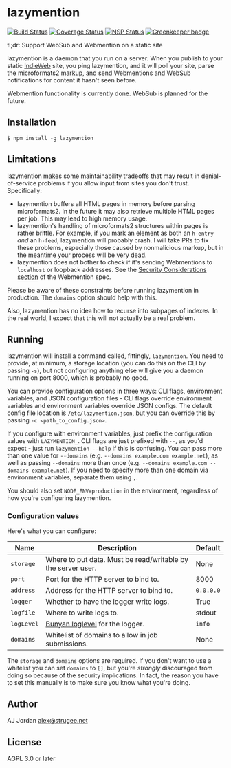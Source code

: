 # lazymention

[![Build Status](https://travis-ci.org/strugee/lazymention.svg?branch=master)](https://travis-ci.org/strugee/lazymention)
[![Coverage Status](https://coveralls.io/repos/github/strugee/lazymention/badge.svg?branch=master)](https://coveralls.io/github/strugee/lazymention?branch=master)
[![NSP Status](https://nodesecurity.io/orgs/strugee/projects/530261ab-11a8-4f24-8b9f-55c005d0424e/badge)](https://nodesecurity.io/orgs/strugee/projects/530261ab-11a8-4f24-8b9f-55c005d0424e)
[![Greenkeeper badge](https://badges.greenkeeper.io/strugee/lazymention.svg)](https://greenkeeper.io/)

tl;dr: Support WebSub and Webmention on a static site

lazymention is a daemon that you run on a server. When you publish to your static [IndieWeb][] site, you ping lazymention, and it will poll your site, parse the microformats2 markup, and send Webmentions and WebSub notifications for content it hasn't seen before.

Webmention functionality is currently done. WebSub is planned for the future.

## Installation

    $ npm install -g lazymention

## Limitations

lazymention makes some maintainability tradeoffs that may result in denial-of-service problems if you allow input from sites you don't trust. Specifically:

* lazymention buffers all HTML pages in memory before parsing microformats2. In the future it may also retrieve multiple HTML pages per job. This may lead to high memory usage.
* lazymention's handling of microformats2 structures within pages is rather brittle. For example, if you mark an element as both an `h-entry` _and_ an `h-feed`, lazymention will probably crash. I will take PRs to fix these problems, especially those caused by nonmalicious markup, but in the meantime your process will be very dead.
* lazymention does not bother to check if it's sending Webmentions to `localhost` or loopback addresses. See the [Security Considerations section][] of the Webmention spec.

Please be aware of these constraints before running lazymention in production. The `domains` option should help with this.

Also, lazymention has no idea how to recurse into subpages of indexes. In the real world, I expect that this will not actually be a real problem.

## Running

lazymention will install a command called, fittingly, `lazymention`. You need to provide, at minimum, a storage location (you can do this on the CLI by passing `-s`), but not configuring anything else will give you a daemon running on port 8000, which is probably no good.

You can provide configuration options in three ways: CLI flags, environment variables, and JSON configuration files - CLI flags override environment variables and environment variables override JSON configs. The default config file location is `/etc/lazymention.json`, but you can override this by passing `-c <path_to_config.json>`.

If you configure with environment variables, just prefix the configuration values with `LAZYMENTION_`. CLI flags are just prefixed with `--`, as you'd expect - just run `lazymention --help` if this is confusing. You can pass more than one value for `--domains` (e.g. `--domains example.com example.net`), as well as passing `--domains` more than once (e.g. `--domains example.com --domains example.net`). If you need to specify more than one domain via environment variables, separate them using `,`.

You should also set `NODE_ENV=production` in the environment, regardless of how you're configuring lazymention.

### Configuration values

Here's what you can configure:

| Name       | Description                                                  | Default   |
| ---------- | ------------------------------------------------------------ | --------- |
| `storage`  | Where to put data. Must be read/writable by the server user. | None      |
| `port`     | Port for the HTTP server to bind to.                         | 8000      |
| `address`  | Address for the HTTP server to bind to.                      | `0.0.0.0` |
| `logger`   | Whether to have the logger write logs.                       | True      |
| `logfile`  | Where to write logs to.                                      | stdout    |
| `logLevel` | [Bunyan loglevel][] for the logger.                          | `info`    |
| `domains`  | Whitelist of domains to allow in job submissions.            | None      |

The `storage` and `domains` options are required. If you don't want to use a whitelist you can set `domains` to `[]`, but you're _strongly_ discouraged from doing so because of the security implications. In fact, the reason you have to set this manually is to make sure you know what you're doing.

## Author

AJ Jordan <alex@strugee.net>

## License

AGPL 3.0 or later

 [IndieWeb]: https://indieweb.org/
 [Security Considerations section]: https://www.w3.org/TR/webmention/#security-considerations
 [Bunyan loglevel]: https://github.com/trentm/node-bunyan#levels
